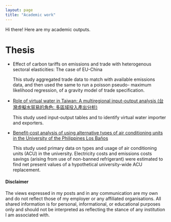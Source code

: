 ```yaml
---
layout: page
title: "Academic work"
---
```

Hi there! Here are my academic outputs.

# Thesis
* Effect of carbon tariffs on emissions and trade with heterogenous sectoral elasticities: The case of EU-China

  This study aggregated trade data to match with available emissions data, and then used the same to run a poisson pseudo-    maximum likelihood regression, of a gravity model of trade specification.

* [Role of virtual water in Taiwan: A multiregional input-output analysis (台灣虛擬水貿易的角色: 多區域投入產出分析)](https://tdr.lib.ntu.edu.tw/jspui/handle/123456789/85389)

  This study used input-output tables and to identify virtual water importer and exporters.

* [Benefit-cost analysis of using alternative types of air conditioning units in the University of the Philippines Los Baños](https://www.researchgate.net/publication/340443640_A_Benefit-Cost_Analysis_of_Using_Alternative_Types_of_Air_Conditioning_Units_in_the_University_of_the_Philippines_Los_Banos)

  This study used primary data on types and usage of air conditioning units (ACU) in the university. Electricity costs and emissions costs savings (arising from use of non-banned refrigerant) were estimated to find net present values of a hypothetical university-wide ACU replacement. 

#### Disclaimer
  The views expressed in my posts and in any communication are my own and do not reflect those of my employer or any affiliated organisations. All shared information is for personal, informational, or educational purposes only and should not be interpreted as reflecting the stance of any institution I am associated with.

